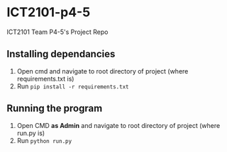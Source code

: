 # ICT2101-p4-5
 ICT2101 Team P4-5's Project Repo
## Installing dependancies
1. Open cmd and navigate to root directory of project (where requirements.txt is)
2. Run `pip install -r requirements.txt`
## Running the program
1. Open CMD **as Admin** and navigate to root directory of project (where run.py is)
2. Run `python run.py`


